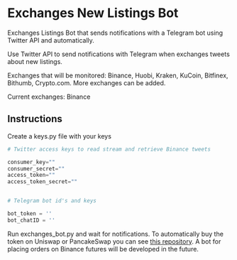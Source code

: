# Exchanges New Listings Bot

Exchanges Listings Bot that sends notifications with a Telegram bot using Twitter API and automatically.

Use Twitter API to send notifications with Telegram when exchanges tweets about new listings.

Exchanges that will be monitored: Binance, Huobi, Kraken, KuCoin, Bitfinex, Bithumb, Crypto.com. More exchanges can be added.

Current exchanges: Binance

## Instructions

Create a keys.py file with your keys

```python
# Twitter access keys to read stream and retrieve Binance tweets

consumer_key=""
consumer_secret=""
access_token=""
access_token_secret=""


# Telegram bot id's and keys

bot_token = ''
bot_chatID = ''
```

Run exchanges_bot.py and wait for notifications. To automatically buy the token on Uniswap or PancakeSwap you can see [this repository](https://github.com/manuelhb14/cake_uni_transaction_bot). A bot for placing orders on Binance futures will be developed in the future.
